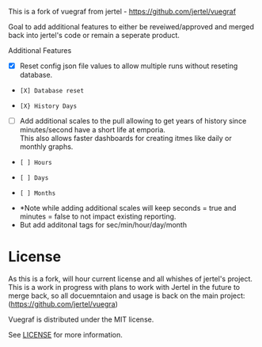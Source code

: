 
This is a fork of vuegraf from jertel - https://github.com/jertel/vuegraf

Goal to add additional features to either be reveiwed/approved and merged back into jertel's code or remain a seperate product.

Additional Features
- [X] Reset config json file values to allow multiple runs without reseting database.
-     [X] Database reset
-     [X} History Days
- [ ] Add additional scales to the pull allowing to get years of history since minutes/second have a short life at emporia.
<br>    This also allows faster dashboards for creating itmes like daily or monthly graphs. 
-     [ ] Hours
-     [ ] Days
-     [ ] Months
- *Note while adding additional scales will keep seconds = true and minutes = false to not impact existing reporting.
-   But add additonal tags for sec/min/hour/day/month


# License 
As this is a fork, will hour current license and all whishes of jertel's project.
 This is a work in progress with plans to work with Jertel in the future to merge back, so all 
 docuemntaion and usage is back on the main project: (https://github.com/jertel/vuegra)

Vuegraf is distributed under the MIT license.

See [LICENSE](https://github.com/jertel/vuegraf/blob/master/LICENSE) for more information.
